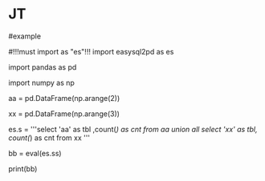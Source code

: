 # JT

#example

#!!!must import as  "es"!!!
import easysql2pd as es

import pandas as pd

import numpy as np



aa = pd.DataFrame(np.arange(2))

xx = pd.DataFrame(np.arange(3))

es.s = '''select 'aa' as tbl ,count(*) as cnt from aa 
        union all 
        select 'xx' as tbl, count(*) as cnt from xx '''


bb = eval(es.ss)

print(bb)
